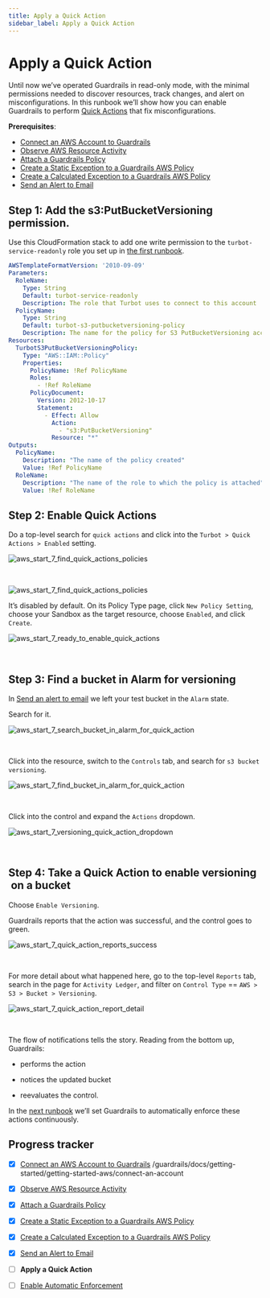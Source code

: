 ```yaml
---
title: Apply a Quick Action
sidebar_label: Apply a Quick Action
---
```



# Apply a Quick Action

Until now we’ve operated Guardrails in read-only mode, with the minimal permissions needed to discover resources, track changes, and alert on misconfigurations. In this runbook we’ll show how you can enable Guardrails to perform [Quick Actions](/guardrails/docs/guides/quick-actions) that fix misconfigurations.

**Prerequisites**:

- [Connect an AWS Account to Guardrails](/guardrails/docs/getting-started/getting-started-aws/connect-an-account/)
- [Observe AWS Resource Activity](/guardrails/docs/getting-started/getting-started-aws/observe-aws-activity/)
- [Attach a Guardrails Policy](/guardrails/docs/getting-started/getting-started-aws/attach-a-policy/)
- [Create a Static Exception to a Guardrails AWS Policy](/guardrails/docs/getting-started/getting-started-aws/create-static-exception/)
- [Create a Calculated Exception to a Guardrails AWS Policy](/guardrails/docs/getting-started/getting-started-aws/create-calculated-exception/)
- [Send an Alert to Email](/guardrails/docs/getting-started/getting-started-aws/send-alert-to-email/)

## Step 1: Add the s3:PutBucketVersioning permission.

Use this CloudFormation stack to add one write permission to the `turbot-service-readonly` role you set up in [the first runbook]([/](https://turbot.com/guardrails/docs/guides/notifications/templates#example-slack-template)guardrails/docs/runbooks/getting-started-aws/connect-an-account).

```yaml
AWSTemplateFormatVersion: '2010-09-09'
Parameters:
  RoleName:
    Type: String
    Default: turbot-service-readonly
    Description: The role that Turbot uses to connect to this account
  PolicyName:
    Type: String
    Default: turbot-s3-putbucketversioning-policy
    Description: The name for the policy for S3 PutBucketVersioning access.
Resources:
  TurbotS3PutBucketVersioningPolicy:
    Type: "AWS::IAM::Policy"
    Properties:
      PolicyName: !Ref PolicyName
      Roles:
        - !Ref RoleName
      PolicyDocument:
        Version: 2012-10-17
        Statement:
          - Effect: Allow
            Action:
              - "s3:PutBucketVersioning"
            Resource: "*"
Outputs:
  PolicyName:
    Description: "The name of the policy created"
    Value: !Ref PolicyName
  RoleName:
    Description: "The name of the role to which the policy is attached"
    Value: !Ref RoleName
```

## Step 2: Enable Quick Actions

Do a top-level search for `quick actions` and click into the `Turbot > Quick Actions > Enabled` setting.

<p><img alt="aws_start_7_find_quick_actions_policies" src="/images/docs/guardrails/getting-started/getting-started-aws/apply-quick-action/aws-start-7-find-quick-actions-policies.png"/></p><br/>

<!-- Should be migrated to be below format -->
![aws_start_7_find_quick_actions_policies](/images/docs/guardrails/getting-started/getting-started-aws/apply-quick-action/aws-start-7-find-quick-actions-policies.png)


It’s disabled by default. On its Policy Type page, click `New Policy Setting`, choose your Sandbox as the target resource, choose `Enabled`, and click `Create`.
<p><img alt="aws_start_7_ready_to_enable_quick_actions" src="/images/docs/guardrails/getting-started/getting-started-aws/apply-quick-action/aws-start-7-ready-to-enable-quick-actions.png"/></p><br/>

## Step 3: Find a bucket in Alarm for versioning


In [Send an alert to email]( /guardrails/docs/getting-started/getting-started-aws/send-alert-to-email) we left your test bucket in the `Alarm` state.

Search for it.
<p><img alt="aws_start_7_search_bucket_in_alarm_for_quick_action" src="/images/docs/guardrails/getting-started/getting-started-aws/apply-quick-action/aws-start-7-search-bucket-in-alarm-for-quick-action.png"/></p><br/>

Click into the resource, switch to the `Controls` tab, and search for `s3 bucket versioning`.
<p><img alt="aws_start_7_find_bucket_in_alarm_for_quick_action" src="/images/docs/guardrails/getting-started/getting-started-aws/apply-quick-action/aws-start-7-find-bucket-in-alarm-for-quick-action.png"/></p><br/>



Click into the control and expand the `Actions` dropdown.
<p><img alt="aws_start_7_versioning_quick_action_dropdown" src="/images/docs/guardrails/getting-started/getting-started-aws/apply-quick-action/aws-start-7-versioning-quick-action-dropdown.png"/></p><br/>

## Step 4: Take a Quick Action to enable versioning  on a bucket

Choose `Enable Versioning`.


Guardrails reports that the action was successful, and the control goes to green.
<p><img alt="aws_start_7_quick_action_reports_success" src="/images/docs/guardrails/getting-started/getting-started-aws/apply-quick-action/aws-start-7-quick-action-reports-success.png"/></p><br/>

For more detail about what happened here, go to the top-level `Reports` tab, search in the page for `Activity Ledger`, and filter on `Control Type` == `AWS > S3 > Bucket > Versioning`.
<p><img alt="aws_start_7_quick_action_report_detail" src="/images/docs/guardrails/getting-started/getting-started-aws/apply-quick-action/aws-start-7-quick-action-report-detail.png"/></p><br/>

The flow of notifications tells the story. Reading from the bottom up, Guardrails:

- performs the action

- notices the updated bucket

- reevaluates the control.

In the [next runbook](/guardrails/docs/getting-started/getting-started-aws/enable-enforcement) we’ll set Guardrails to automatically enforce these actions continuously.

## Progress tracker

- [x] [Connect an AWS Account to Guardrails](/guardrails/docs/getting-started/getting-started-aws/connect-an-account/)
/guardrails/docs/getting-started/getting-started-aws/connect-an-account

- [x] [Observe AWS Resource Activity](/guardrails/docs/getting-started/getting-started-aws/observe-aws-activity/)

- [x] [Attach a Guardrails Policy](/guardrails/docs/getting-started/getting-started-aws/attach-a-policy/)

- [x] [Create a Static Exception to a Guardrails AWS Policy](/guardrails/docs/getting-started/getting-started-aws/create-static-exception/)

- [x] [Create a Calculated Exception to a Guardrails AWS Policy](/guardrails/docs/getting-started/getting-started-aws/create-calculated-exception/)

- [x] [Send an Alert to Email](/guardrails/docs/getting-started/getting-started-aws/send-alert-to-email/)

- [ ] **Apply a Quick Action**

- [ ] [Enable Automatic Enforcement](/guardrails/docs/getting-started/getting-started-aws/enable-enforcement/)

